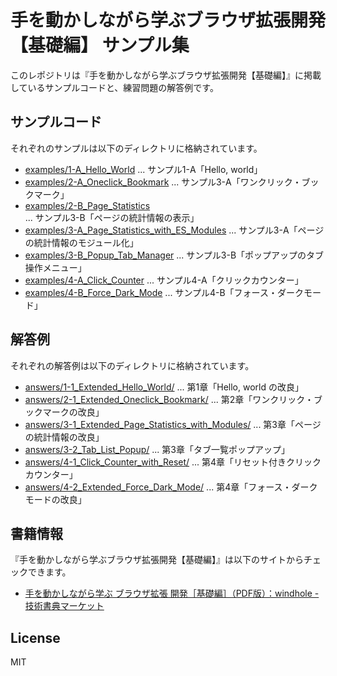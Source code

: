 # 手を動かしながら学ぶブラウザ拡張開発【基礎編】 サンプル集

このレポジトリは『手を動かしながら学ぶブラウザ拡張開発【基礎編】』に掲載しているサンプルコードと、練習問題の解答例です。

## サンプルコード

それぞれのサンプルは以下のディレクトリに格納されています。

- [examples/1-A_Hello_World][] ... サンプル1-A「Hello, world」
- [examples/2-A_Oneclick_Bookmark][] ... サンプル3-A「ワンクリック・ブックマーク」
- [examples/2-B_Page_Statistics][] ... サンプル3-B「ページの統計情報の表示」
- [examples/3-A_Page_Statistics_with_ES_Modules][] ... サンプル3-A「ページの統計情報のモジュール化」
- [examples/3-B_Popup_Tab_Manager][] ... サンプル3-B「ポップアップのタブ操作メニュー」
- [examples/4-A_Click_Counter][] ... サンプル4-A「クリックカウンター」
- [examples/4-B_Force_Dark_Mode][] ... サンプル4-B「フォース・ダークモード」

[examples/1-A_Hello_World]: https://github.com/ueokande/developing-browser-extensions-examples/blob/master/examples/1-A_Hello_World/
[examples/2-A_Oneclick_Bookmark]: https://github.com/ueokande/developing-browser-extensions-examples/blob/master/examples/2-A_Oneclick_Bookmark/
[examples/2-B_Page_Statistics]: https://github.com/ueokande/developing-browser-extensions-examples/blob/master/examples/2-B_Page_Statistics/
[examples/3-A_Page_Statistics_with_ES_Modules]: https://github.com/ueokande/developing-browser-extensions-examples/blob/master/examples/3-A_Page_Statistics_with_ES_Modules/
[examples/3-B_Popup_Tab_Manager]: https://github.com/ueokande/developing-browser-extensions-examples/blob/master/examples/3-B_Popup_Tab_Manager/
[examples/4-A_Click_Counter]: https://github.com/ueokande/developing-browser-extensions-examples/blob/master/examples/4-A_Click_Counter/
[examples/4-B_Force_Dark_Mode]: https://github.com/ueokande/developing-browser-extensions-examples/blob/master/examples/4-B_Force_Dark_Mode/

## 解答例

それぞれの解答例は以下のディレクトリに格納されています。

- [answers/1-1_Extended_Hello_World/][] ... 第1章「Hello, world の改良」
- [answers/2-1_Extended_Oneclick_Bookmark/][] ... 第2章「ワンクリック・ブックマークの改良」
- [answers/3-1_Extended_Page_Statistics_with_Modules/][] ... 第3章「ページの統計情報の改良」
- [answers/3-2_Tab_List_Popup/][] ... 第3章「タブ一覧ポップアップ」
- [answers/4-1_Click_Counter_with_Reset/][] ... 第4章「リセット付きクリックカウンター」
- [answers/4-2_Extended_Force_Dark_Mode/][] ... 第4章「フォース・ダークモードの改良」

[answers/1-1_Extended_Hello_World/]: https://github.com/ueokande/developing-browser-extensions-examples/blob/master/answers/1-1_Extended_Hello_World/
[answers/2-1_Extended_Oneclick_Bookmark/]: https://github.com/ueokande/developing-browser-extensions-examples/blob/master/answers/2-1_Extended_Oneclick_Bookmark/
[answers/3-1_Extended_Page_Statistics_with_Modules/]: https://github.com/ueokande/developing-browser-extensions-examples/blob/master/answers/3-1_Extended_Page_Statistics_with_Modules/
[answers/3-2_Tab_List_Popup/]: https://github.com/ueokande/developing-browser-extensions-examples/blob/master/answers/3-2_Tab_List_Popup/
[answers/4-1_Click_Counter_with_Reset/]: https://github.com/ueokande/developing-browser-extensions-examples/blob/master/answers/4-1_Click_Counter_with_Reset/
[answers/4-2_Extended_Force_Dark_Mode/]: https://github.com/ueokande/developing-browser-extensions-examples/blob/master/answers/4-2_Extended_Force_Dark_Mode/

## 書籍情報

『手を動かしながら学ぶブラウザ拡張開発【基礎編】』は以下のサイトからチェックできます。

- [手を動かしながら学ぶ ブラウザ拡張 開発［基礎編］（PDF版）：windhole - 技術書典マーケット](https://techbookfest.org/product/5629988065771520)

## License

MIT
